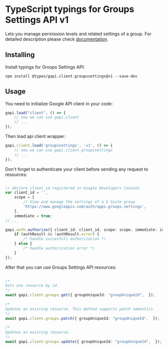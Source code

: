# TypeScript typings for Groups Settings API v1
Lets you manage permission levels and related settings of a group.
For detailed description please check [documentation](https://developers.google.com/google-apps/groups-settings/get_started).

## Installing

Install typings for Groups Settings API:
```
npm install @types/gapi.client.groupssettings@v1 --save-dev
```

## Usage

You need to initialize Google API client in your code:
```typescript
gapi.load("client", () => { 
    // now we can use gapi.client
    // ... 
});
```

Then load api client wrapper:
```typescript
gapi.client.load('groupssettings', 'v1', () => {
    // now we can use gapi.client.groupssettings
    // ... 
});
```

Don't forget to authenticate your client before sending any request to resources:
```typescript

// declare client_id registered in Google Developers Console
var client_id = '',
    scope = [     
        // View and manage the settings of a G Suite group
        'https://www.googleapis.com/auth/apps.groups.settings',
    ],
    immediate = true;
// ...

gapi.auth.authorize({ client_id: client_id, scope: scope, immediate: immediate }, authResult => {
    if (authResult && !authResult.error) {
        /* handle succesfull authorization */
    } else {
        /* handle authorization error */
    }
});            
```

After that you can use Groups Settings API resources:

```typescript 
    
/* 
Gets one resource by id.  
*/
await gapi.client.groups.get({ groupUniqueId: "groupUniqueId",  }); 
    
/* 
Updates an existing resource. This method supports patch semantics.  
*/
await gapi.client.groups.patch({ groupUniqueId: "groupUniqueId",  }); 
    
/* 
Updates an existing resource.  
*/
await gapi.client.groups.update({ groupUniqueId: "groupUniqueId",  });
```
